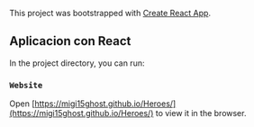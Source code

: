 This project was bootstrapped with [Create React App](https://github.com/facebook/create-react-app).

## Aplicacion con React

In the project directory, you can run:

### `Website`

Open [https://migi15ghost.github.io/Heroes/](https://migi15ghost.github.io/Heroes/) to view it in the browser.
